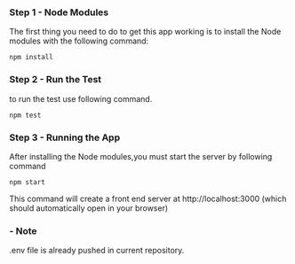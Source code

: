 ### Step 1 - Node Modules

The first thing you need to do to get this app working is to install the Node modules with the following command:

    npm install
    

### Step 2 - Run the Test

to run the test use following command.
    
    npm test
    

### Step 3 - Running the App

After installing the Node modules,you must start the server by following command 

    npm start

This command will create a front end server at http://localhost:3000 (which should automatically open in your browser)

###  - Note

.env file is already pushed in current repository.







